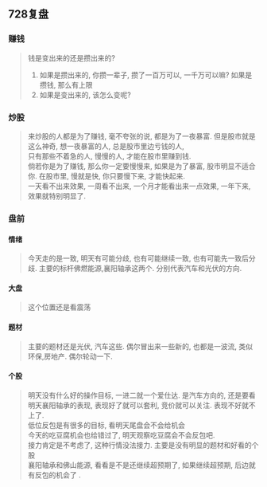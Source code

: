 ## 728复盘 




### 赚钱
> 钱是变出来的还是攒出来的? 
> 1. 如果是攒出来的, 你攒一辈子, 攒了一百万可以, 一千万可以嘛? 如果是攒钱, 那么有上限
> 2. 如果是变出来的, 该怎么变呢? 


### 炒股
> 来炒股的人都是为了赚钱, 毫不夸张的说, 都是为了一夜暴富. 但是股市就是这么神奇, 想一夜暴富的人, 总是股市里边亏钱的人,   
> 只有那些不着急的人, 慢慢的人, 才能在股市里赚到钱.   
> 倘若你是为了赚钱, 那么你一定要慢慢来, 如果是为了暴富, 股市明显不适合你. 在股市里, 慢就是快, 你只要慢下来, 才能快起来.   
> 一天看不出来效果, 一周看不出来, 一个月才能看出来一点效果, 一年下来, 效果就特别明显了.   


### 盘前
#### 情绪
> 今天走的是一致, 明天有可能分歧, 也有可能继续一致, 也有可能先一致后分歧. 主要的标杆佛燃能源,襄阳轴承这两个. 分别代表汽车和光伏的方向. 

#### 大盘
> 这个位置还是看震荡

#### 题材
> 主要的题材还是光伏, 汽车这些. 偶尔冒出来一些新的, 也都是一波流, 类似环保,房地产. 偶尔轮动一下.

#### 个股
> 明天没有什么好的操作目标, 一进二就一个爱仕达. 是汽车方向的, 还是要看明天襄阳轴承的表现, 表现好了就可以套利, 竞价就可以关注. 表现不好就不上了.   
> 低位反包是有很多的目标, 看明天尾盘会不会给机会  
> 今天的吃豆腐机会也给错过了, 明天观察吃豆腐会不会反包吧.  
> 接力肯定是不考虑了, 这种行情没法接力.  主要是没有明显的题材和好看的个股  
> 襄阳轴承和佛山能源, 看看是不是还继续超预期了, 如果继续超预期, 后边就有反包的机会了 .
